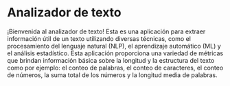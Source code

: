 # Analizador de texto

¡Bienvenida al analizador de texto! Esta es una aplicación para extraer información útil de un texto utilizando diversas técnicas, 
como el procesamiento del lenguaje natural (NLP), el aprendizaje automático (ML) y el análisis estadístico. 
Esta aplicación proporciona una variedad de métricas que brindan información básica sobre la longitud y la estructura del texto como por ejemplo:
el conteo de palabras, el conteo de caracteres, el conteo de números, la suma total de los números y la longitud media de palabras. 
